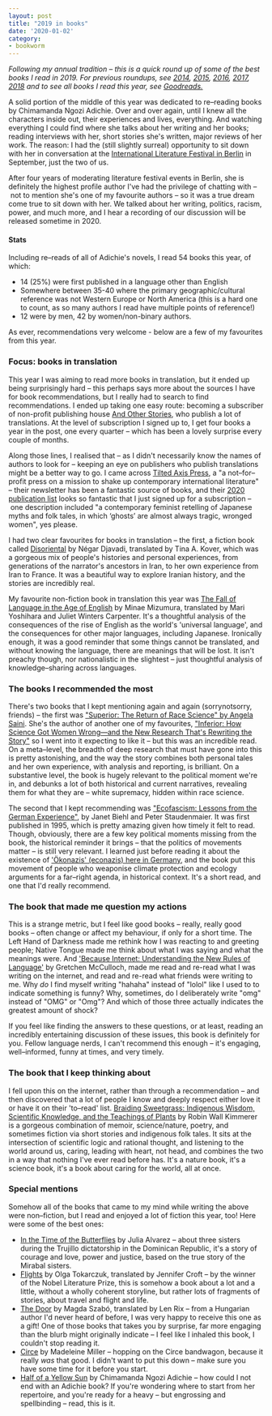 ```yaml
---
layout: post
title: "2019 in books"
date: '2020-01-02'
category:
- bookworm
---
```


*Following my annual tradition – this is a quick round up of some of the best books I read in 2019. For previous roundups, see [2014](https://zararah.net/blog/2014/12/26/50-books-2014/), [2015](https://zararah.net/blog/2016/01/02/my-year-in-books/), [2016](https://zararah.net/blog/2017/01/04/2016-in-books/), [2017](https://zararah.net/blog/2017/12/30/2017-in-books/), [2018](https://zararah.net/blog/2019/01/06/2018-in-books/) and to see all books I read this year, see [Goodreads.](https://www.goodreads.com/review/list/5852496-zara-rahman?page=1&read_at=2019)*

A solid portion of the middle of this year was dedicated to re–reading books by Chimamanda Ngozi Adichie. Over and over again, until I knew all the characters inside out, their experiences and lives, everything. And watching everything I could find where she talks about her writing and her books; reading interviews with her, short stories she's written, major reviews of her work. The reason: I had the (still slightly surreal) opportunity to sit down with her in conversation at the [International Literature Festival in Berlin](https://www.literaturfestival.com/festival/programm/2019/ldw/chimamanda-ngozi-adichie-the-art-of-writing) in September, just the two of us. 

After four years of moderating literature festival events in Berlin, she is definitely the highest profile author I've had the privilege of chatting with – not to mention she's one of my favourite authors – so it was a true dream come true to sit down with her. We talked about her writing, politics, racism, power, and much more, and I hear a recording of our discussion will be released sometime in 2020.

#### Stats

Including re–reads of all of Adichie's novels, I read 54 books this year, of which: 

 * 14 (25%) were first published in a language other than English 
* Somewhere between 35-40 where the primary geographic/cultural reference was not Western Europe or North America (this is a hard one to count, as so many authors I read have multiple points of reference!) 
* 12 were by men, 42 by women/non-binary authors.

As ever, recommendations very welcome - below are a few of my favourites from this year.

<!--more-->


### Focus: books in translation

This year I was aiming to read more books in translation, but it ended up being surprisingly hard – this perhaps says more about the sources I have for book recommendations, but I really had to search to find recommendations. I ended up taking one easy route: becoming a subscriber of non-profit publishing house [And Other Stories](https://www.andotherstories.org/about-us/), who publish a lot of translations. At the level of subscription I signed up to, I get four books a year in the post, one every quarter – which has been a lovely surprise every couple of months. 

Along those lines, I realised that – as I didn't necessarily know the names of authors to look for – keeping an eye on publishers who publish translations might be a better way to go. I came across [Tilted Axis Press](https://www.tiltedaxispress.com/about), a "a not–for–profit press on a mission to shake up contemporary international literature" – their newsletter has been a fantastic source of books, and their [2020 publication list](https://www.tiltedaxispress.com/blog/2019/8/28/finding-women-in-translation-2020-at-tilted-axis) looks so fantastic that I just signed up for a subscription – one description included "a contemporary feminist retelling of Japanese myths and folk tales, in which ‘ghosts’ are almost always tragic, wronged women", yes please. 

I had two clear favourites for books in translation – the first, a fiction book called [Disoriental](https://www.goodreads.com/book/show/40170500-disoriental)
by Négar Djavadi, translated by Tina A. Kover, which was a gorgeous mix of people's histories and personal experiences, from generations of the narrator's ancestors in Iran, to her own experience from Iran to France. It was a beautiful way to explore Iranian history, and the stories are incredibly real. 

My favourite non-fiction book in translation this year was [The Fall of Language in the Age of English](https://www.goodreads.com/book/show/22329457-the-fall-of-language-in-the-age-of-english)
by Minae Mizumura, translated by Mari Yoshihara and Juliet Winters Carpenter. It's a thoughtful analysis of the consequences of the rise of English as the world's 'universal language', and the consequences for other major languages, including Japanese. Ironically enough, it was a good reminder that some things cannot be translated, and without knowing the language, there are meanings that will be lost. It isn't preachy though, nor nationalistic in the slightest – just thoughtful analysis of knowledge–sharing across languages. 


### The books I recommended the most

There's two books that I kept mentioning again and again (sorrynotsorry, friends) – the first was ["Superior: The Return of Race Science" by Angela Saini](https://www.goodreads.com/book/show/42042093-superior). She's the author of another one of my favourites, ["Inferior: How Science Got Women Wrong—and the New Research That's Rewriting the Story"](https://www.goodreads.com/book/show/31869108-inferior) so I went into it expecting to like it – but this was an incredible read. On a meta–level, the breadth of deep research that must have gone into this is pretty astonishing, and the way the story combines both personal tales and her own experience, with analysis and reporting, is brilliant. On a substantive level, the book is hugely relevant to the political moment we're in, and debunks a lot of both historical and current narratives, revealing them for what they are – white supremacy, hidden within race science.  

The second that I kept recommending was ["Ecofascism: Lessons from the German Experience"](https://www.goodreads.com/book/show/989588.Ecofascism), by Janet Biehl and Peter Staudenmaier. It was first published in 1995, which is pretty amazing given how timely it felt to read. Though, obviously, there are a few key political moments missing from the book, the historical reminder it brings – that the politics of movements matter – is still very relevant. I learned just before reading it about the existence of ['Ökonazis' (econazis) here in Germany](https://taz.de/Oekonazis-im-Wendland/!5008536/), and the book put this movement of people who weaponise climate protection and ecology arguments for a far–right agenda, in historical context. It's a short read, and one that I'd really recommend.  

### The book that made me question my actions

This is a strange metric, but I feel like good books – really, really good books – often change or affect my behaviour, if only for a short time. The Left Hand of Darkness made me rethink how I was reacting to and greeting people; Native Tongue made me think about what I was saying and what the meanings were. And ['Because Internet: Understanding the New Rules of Language'](https://www.goodreads.com/book/show/36739320-because-internet) by Gretchen McCulloch, made me read and re-read what I was writing on the internet, and read and re-read what friends were writing to me. Why *do* I find myself writing "hahaha" instead of "lolol" like I used to to indicate something is funny? Why, sometimes, do I deliberately write "omg" instead of "OMG" or "Omg"? And which of those three actually indicates the greatest amount of shock? 

If you feel like finding the answers to these questions, or at least, reading an incredibly entertaining discussion of these issues, this book is definitely for you. Fellow language nerds, I can't recommend this enough – it's engaging, well–informed, funny at times, and very timely. 


### The book that I keep thinking about

I fell upon this on the internet, rather than through a recommendation – and then discovered that a lot of people I know and deeply respect either love it or have it on their 'to–read' list. [Braiding Sweetgrass: Indigenous Wisdom, Scientific Knowledge, and the Teachings of Plants](https://www.goodreads.com/book/show/17465709-braiding-sweetgrass) by Robin Wall Kimmerer is a gorgeous combination of memoir, science/nature, poetry, and sometimes fiction via short stories and indigenous folk tales. It sits at the intersection of scientific logic and rational thought, and listening to the world around us, caring, leading with heart, not head, and combines the two in a way that nothing I've ever read before has. It's a nature book, it's a science book, it's a book about caring for the world, all at once. 


### Special mentions

Somehow all of the books that came to my mind while writing the above were non–fiction, but I read and enjoyed a lot of fiction this year, too! Here were some of the best ones:

* [In the Time of the Butterflies](https://www.goodreads.com/book/show/11206.In_the_Time_of_the_Butterflies) by Julia Alvarez – about three sisters during the Trujillo dictatorship in the Dominican Republic, it's a story of courage and love, power and justice, based on the true story of the Mirabal sisters. 
* [Flights](https://www.goodreads.com/book/show/35535012–flights) by Olga Tokarczuk, translated by Jennifer Croft – by the winner of the Nobel Literature Prize, this is somehow a book about a lot and a little, without a wholly coherent storyline, but rather lots of fragments of stories, about travel and flight and life. 
* [The Door](https://www.goodreads.com/book/show/497499.The_Door) by Magda Szabó, translated by Len Rix – from a Hungarian author I'd never heard of before, I was very happy to receive this one as a gift! One of those books that takes you by surprise, far more engaging than the blurb might originally indicate – I feel like I inhaled this book, I couldn't stop reading it. 
* [Circe](https://www.goodreads.com/book/show/35959740–circe) by Madeleine Miller – hopping on the Circe bandwagon, because it really *was* that good. I didn't want to put this down – make sure you have some time for it before you start. 
* [Half of a Yellow Sun](https://www.goodreads.com/book/show/18749.Half_of_a_Yellow_Sun) by Chimamanda Ngozi Adichie – how could I not end with an Adichie book? If you're wondering where to start from her repertoire, and you're ready for a heavy – but engrossing and spellbinding – read, this is it. 


